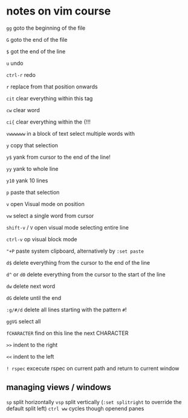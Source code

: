 # notes on vim course

`gg` goto the beginning of the file

`G` goto the end of the file

`$` got the end of the line

`u`  undo

`ctrl-r` redo

`r` replace from that position onwards

`cit` clear everything within this tag

`cw` clear word

`ci{` clear everything within the {!!!

`vwwwwww` in a block of text select multiple words with

`y` copy that selection

`y$` yank from cursor to the end of the line!

`yy` yank to whole line

`y10` yank 10 lines

`p` paste that selection

`v` open Visual mode on position

`vw` select a single word from cursor

`shift-v` / `V` open visual mode selecting entire line

`ctrl-v` op visual block mode

`"+P` paste system clipboard, alternatively by `:set paste`

`d$` delete everything from the cursor to the end of the line

`d^` or `d0` delete everything from the cursor to the start of the line

`dw` delete next word

`dG` delete until the end

`:g/#/d` delete all lines starting with the pattern `#`!

`ggVG` select all

`fCHARACTER` find on this line the next CHARACTER

`>>` indent to the right

`<<` indent to the left

`! rspec` excecute rspec on current path and return to current window

## managing views / windows

`sp` split horizontally
`vsp` split vertically (`:set splitright` to override the default split left)
`ctrl ww` cycles though openend panes
